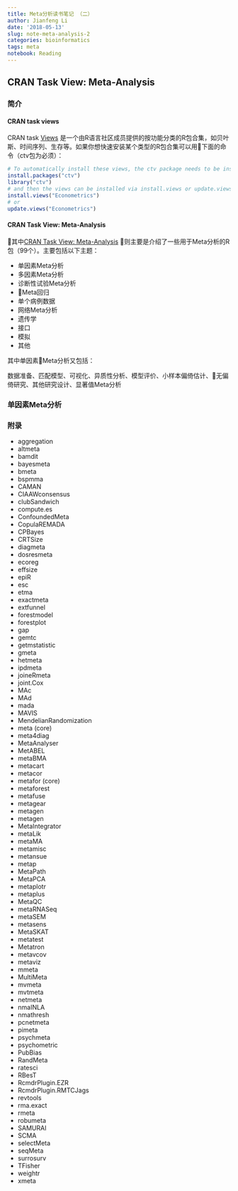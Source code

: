 ```yaml
---
title: Meta分析读书笔记 （二）
author: Jianfeng Li
date: '2018-05-13'
slug: note-meta-analysis-2
categories: bioinformatics 
tags: meta
notebook: Reading
---
```


## CRAN Task View: Meta-Analysis

### 简介

#### CRAN task views
CRAN task [Views](https://cran.r-project.org/web/views/) 是一个由R语言社区成员提供的按功能分类的R包合集，如贝叶斯、时间序列、生存等。如果你想快速安装某个类型的R包合集可以用下面的命令（ctv包为必须）：

```r
# To automatically install these views, the ctv package needs to be installed, e.g., via
install.packages("ctv")
library("ctv")
# and then the views can be installed via install.views or update.views (which first assesses which of the packages are already installed and up-to-date), e.g.,
install.views("Econometrics")
# or
update.views("Econometrics")
```
#### CRAN Task View: Meta-Analysis

其中[CRAN Task View: Meta-Analysis](https://CRAN.R-project.org/view=MetaAnalysis
) 则主要是介绍了一些用于Meta分析的R包（99个）。主要包括以下主题：

- 单因素Meta分析
- 多因素Meta分析
- 诊断性试验Meta分析
- Meta回归
- 单个病例数据
- 网络Meta分析
- 遗传学
- 接口
- 模拟
- 其他

其中单因素Meta分析又包括：

数据准备、匹配模型、可视化、异质性分析、模型评价、小样本偏倚估计、无偏倚研究、其他研究设计、显著值Meta分析

### 单因素Meta分析

### 附录

- aggregation
- altmeta
- bamdit
- bayesmeta
- bmeta
- bspmma
- CAMAN
- CIAAWconsensus
- clubSandwich
- compute.es
- ConfoundedMeta
- CopulaREMADA
- CPBayes
- CRTSize
- diagmeta
- dosresmeta
- ecoreg
- effsize
- epiR
- esc
- etma
- exactmeta
- extfunnel
- forestmodel
- forestplot
- gap
- gemtc
- getmstatistic
- gmeta
- hetmeta
- ipdmeta
- joineRmeta
- joint.Cox
- MAc
- MAd
- mada
- MAVIS
- MendelianRandomization
- meta (core)
- meta4diag
- MetaAnalyser
- MetABEL
- metaBMA
- metacart
- metacor
- metafor (core)
- metaforest
- metafuse
- metagear
- metagen
- metagen
- MetaIntegrator
- metaLik
- metaMA
- metamisc
- metansue
- metap
- MetaPath
- MetaPCA
- metaplotr
- metaplus
- MetaQC
- metaRNASeq
- metaSEM
- metasens
- MetaSKAT
- metatest
- Metatron
- metavcov
- metaviz
- mmeta
- MultiMeta
- mvmeta
- mvtmeta
- netmeta
- nmaINLA
- nmathresh
- pcnetmeta
- pimeta
- psychmeta
- psychometric
- PubBias
- RandMeta
- ratesci
- RBesT
- RcmdrPlugin.EZR
- RcmdrPlugin.RMTCJags
- revtools
- rma.exact
- rmeta
- robumeta
- SAMURAI
- SCMA
- selectMeta
- seqMeta
- surrosurv
- TFisher
- weightr
- xmeta

